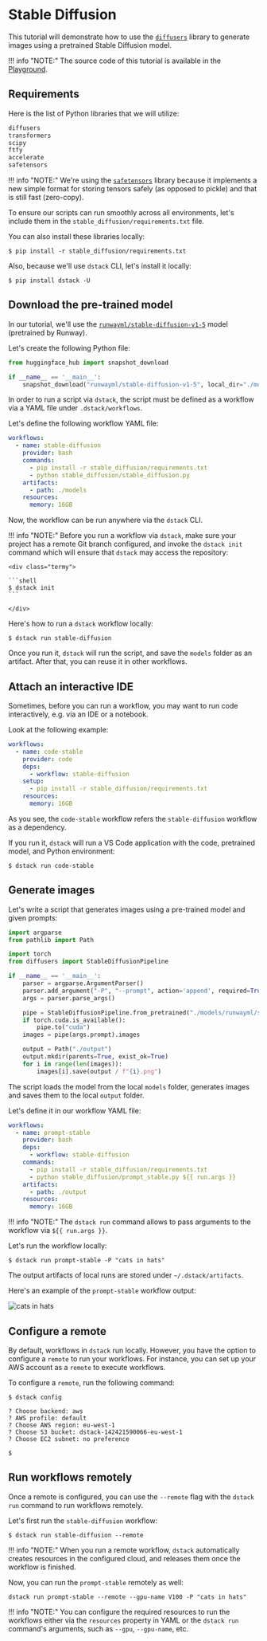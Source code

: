 # Stable Diffusion

This tutorial will demonstrate how to use the [`diffusers`](https://github.com/huggingface/diffusers) library to generate images using 
a pretrained Stable Diffusion model.

!!! info "NOTE:"
    The source code of this tutorial is available in the [Playground](../playground.md).

## Requirements

Here is the list of Python libraries that we will utilize:

<div editor-title="stable_diffusion/requirements.txt"> 

```txt
diffusers
transformers
scipy
ftfy
accelerate
safetensors
```

</div>

!!! info "NOTE:"
    We're using the [`safetensors`](https://github.com/huggingface/safetensors) library because it implements a new simple format for storing tensors safely (as opposed
    to pickle) and that is still fast (zero-copy).

To ensure our scripts can run smoothly across all environments, let's include them in
the `stable_diffusion/requirements.txt` file.

You can also install these libraries locally:

<div class="termy">

```shell
$ pip install -r stable_diffusion/requirements.txt
```

</div>

Also, because we'll use `dstack` CLI, let's install it locally:

<div class="termy">

```shell
$ pip install dstack -U
```

</div>

## Download the pre-trained model

In our tutorial, we'll use the [`runwayml/stable-diffusion-v1-5`](https://huggingface.co/runwayml/stable-diffusion-v1-5) model (pretrained by Runway).

Let's create the following Python file:

<div editor-title="stable_diffusion/stable_diffusion.py"> 

```python
from huggingface_hub import snapshot_download

if __name__ == '__main__':
    snapshot_download("runwayml/stable-diffusion-v1-5", local_dir="./models/runwayml/stable-diffusion-v1-5")
```

</div>

In order to run a script via `dstack`, the script must be defined as a workflow via a YAML file
under `.dstack/workflows`.

Let's define the following workflow YAML file:

<div editor-title=".dstack/workflows/stable_diffusion.yaml"> 

```yaml
workflows:
  - name: stable-diffusion
    provider: bash
    commands:
      - pip install -r stable_diffusion/requirements.txt
      - python stable_diffusion/stable_diffusion.py
    artifacts:
      - path: ./models
    resources:
      memory: 16GB
```

</div>

Now, the workflow can be run anywhere via the `dstack` CLI.

!!! info "NOTE:"
    Before you run a workflow via `dstack`, make sure your project has a remote Git branch configured,
    and invoke the `dstack init` command which will ensure that `dstack` may access the repository:

    <div class="termy">

    ```shell
    $ dstack init
    ```

    </div>

Here's how to run a `dstack` workflow locally:

<div class="termy">

```shell
$ dstack run stable-diffusion
```

</div>

Once you run it, `dstack` will run the script, and save the `models` folder as an artifact.
After that, you can reuse it in other workflows.

## Attach an interactive IDE

Sometimes, before you can run a workflow, you may want to run code interactively,
e.g. via an IDE or a notebook.

Look at the following example:

<div editor-title=".dstack/workflows/stable_diffusion.yaml"> 

```yaml
workflows:
  - name: code-stable
    provider: code
    deps:
      - workflow: stable-diffusion
    setup:
      - pip install -r stable_diffusion/requirements.txt
    resources:
      memory: 16GB
```

</div>

As you see, the `code-stable` workflow refers the `stable-diffusion` workflow as a dependency.

If you run it, `dstack` will run a VS Code application with the code, pretrained model,
and Python environment:

<div class="termy">

```shell 
$ dstack run code-stable
```

</div>

## Generate images

Let's write a script that generates images using a pre-trained model and given prompts:

<div editor-title="stable_diffusion/prompt_stable.py"> 

```python
import argparse
from pathlib import Path

import torch
from diffusers import StableDiffusionPipeline

if __name__ == '__main__':
    parser = argparse.ArgumentParser()
    parser.add_argument("-P", "--prompt", action='append', required=True)
    args = parser.parse_args()

    pipe = StableDiffusionPipeline.from_pretrained("./models/runwayml/stable-diffusion-v1-5", local_files_only=True)
    if torch.cuda.is_available():
        pipe.to("cuda")
    images = pipe(args.prompt).images

    output = Path("./output")
    output.mkdir(parents=True, exist_ok=True)
    for i in range(len(images)):
        images[i].save(output / f"{i}.png")
```

</div>

The script loads the model from the local `models` folder, generates images and saves them to the 
local `output` folder.

Let's define it in our workflow YAML file:

<div editor-title=".dstack/workflows/stable_diffusion.yaml"> 

```yaml
workflows:
  - name: prompt-stable
    provider: bash
    deps:
      - workflow: stable-diffusion
    commands:
      - pip install -r stable_diffusion/requirements.txt
      - python stable_diffusion/prompt_stable.py ${{ run.args }}
    artifacts:
      - path: ./output
    resources:
      memory: 16GB
```

</div>

!!! info "NOTE:"
    The `dstack run` command allows to pass arguments to the workflow via `${{ run.args }}`.

Let's run the workflow locally:

<div class="termy">

```shell
$ dstack run prompt-stable -P "cats in hats" 
```

</div>

The output artifacts of local runs are stored under `~/.dstack/artifacts`.

Here's an example of the `prompt-stable` workflow output:

![cats in hats](cats-in-hats.png)

## Configure a remote

By default, workflows in `dstack` run locally. However, you have the option to configure a `remote` to run your
workflows.
For instance, you can set up your AWS account as a `remote` to execute workflows.

To configure a `remote`, run the following command:

<div class="termy">

```shell
$ dstack config

? Choose backend: aws
? AWS profile: default
? Choose AWS region: eu-west-1
? Choose S3 bucket: dstack-142421590066-eu-west-1
? Choose EC2 subnet: no preference

$ 
```

</div>

## Run workflows remotely

Once a remote is configured, you can use the `--remote` flag with the `dstack run` command
to run workflows remotely.

Let's first run the `stable-diffusion` workflow:

<div class="termy">

```shell
$ dstack run stable-diffusion --remote
```

</div>

!!! info "NOTE:"
    When you run a remote workflow, `dstack` automatically creates resources in the configured cloud,
    and releases them once the workflow is finished.

Now, you can run the `prompt-stable` remotely as well:

<div class="termy">

```shell
dstack run prompt-stable --remote --gpu-name V100 -P "cats in hats"
```

</div>

!!! info "NOTE:"
    You can configure the required resources to run the workflows either via the `resources` property in YAML
    or the `dstack run` command's arguments, such as `--gpu`, `--gpu-name`, etc.